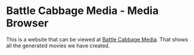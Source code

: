 # Battle Cabbage Media - Media Browser

This is a website that can be viewed at [Battle Cabbage Media](https://battlecabbage-movies.azurewebsites.net/). That shows all the generated movies we have created.